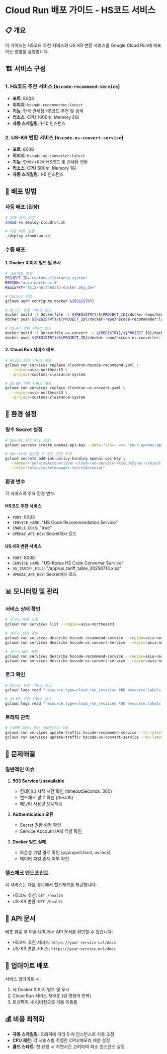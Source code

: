# Cloud Run 배포 가이드 - HS코드 서비스

## 📋 개요

이 가이드는 HS코드 추천 서비스와 US-KR 변환 서비스를 Google Cloud Run에 배포하는 방법을 설명합니다.

## 🏗️ 서비스 구성

### 1. HS코드 추천 서비스 (`hscode-recommend-service`)
- **포트**: 8003
- **이미지**: `hscode-recommender:latest`
- **기능**: 한국 관세청 HS코드 추천 및 검색
- **리소스**: CPU 1000m, Memory 2Gi
- **자동 스케일링**: 1-10 인스턴스

### 2. US-KR 변환 서비스 (`hscode-us-convert-service`)
- **포트**: 8006
- **이미지**: `hscode-us-converter:latest`
- **기능**: 한국↔미국 HS코드 및 관세율 변환
- **리소스**: CPU 500m, Memory 1Gi
- **자동 스케일링**: 1-5 인스턴스

## 🚀 배포 방법

### 자동 배포 (권장)

```bash
# 실행 권한 부여
chmod +x deploy-cloudrun.sh

# 자동 배포 실행
./deploy-cloudrun.sh
```

### 수동 배포

#### 1. Docker 이미지 빌드 및 푸시

```bash
# 프로젝트 설정
PROJECT_ID="customs-clearance-system"
REGION="asia-northeast3"
REGISTRY="asia-northeast3-docker.pkg.dev"

# Docker 인증
gcloud auth configure-docker ${REGISTRY}

# HS코드 추천 서비스 빌드
docker build -f Dockerfile -t ${REGISTRY}/${PROJECT_ID}/docker-repo/hscode-recommender:latest .
docker push ${REGISTRY}/${PROJECT_ID}/docker-repo/hscode-recommender:latest

# US-KR 변환 서비스 빌드
docker build -f Dockerfile.us-convert -t ${REGISTRY}/${PROJECT_ID}/docker-repo/hscode-us-converter:latest .
docker push ${REGISTRY}/${PROJECT_ID}/docker-repo/hscode-us-converter:latest
```

#### 2. Cloud Run 서비스 배포

```bash
# HS코드 추천 서비스 배포
gcloud run services replace cloudrun-hscode-recommend.yaml \
  --region=asia-northeast3 \
  --project=customs-clearance-system

# US-KR 변환 서비스 배포  
gcloud run services replace cloudrun-us-convert.yaml \
  --region=asia-northeast3 \
  --project=customs-clearance-system
```

## 🔐 환경 설정

### 필수 Secret 설정

```bash
# OpenAI API Key 설정
gcloud secrets create openai-api-key --data-file=- <<< "your-openai-api-key"

# Secret에 접근할 수 있는 권한 부여
gcloud secrets add-iam-policy-binding openai-api-key \
  --member="serviceAccount:your-cloud-run-service-account@your-project.iam.gserviceaccount.com" \
  --role="roles/secretmanager.secretAccessor"
```

### 환경 변수

각 서비스의 주요 환경 변수:

#### HS코드 추천 서비스
- `PORT`: 8003
- `SERVICE_NAME`: "HS Code Recommendation Service"
- `ENABLE_DOCS`: "true"
- `OPENAI_API_KEY`: Secret에서 로드

#### US-KR 변환 서비스
- `PORT`: 8006
- `SERVICE_NAME`: "US-Korea HS Code Converter Service"
- `US_TARIFF_FILE`: "/app/us_tariff_table_20250714.xlsx"
- `OPENAI_API_KEY`: Secret에서 로드

## 📊 모니터링 및 관리

### 서비스 상태 확인

```bash
# 서비스 목록 조회
gcloud run services list --region=asia-northeast3

# 서비스 상세 정보
gcloud run services describe hscode-recommend-service --region=asia-northeast3
gcloud run services describe hscode-us-convert-service --region=asia-northeast3

# 서비스 URL 확인
gcloud run services describe hscode-recommend-service --region=asia-northeast3 --format="value(status.url)"
gcloud run services describe hscode-us-convert-service --region=asia-northeast3 --format="value(status.url)"
```

### 로그 확인

```bash
# HS코드 추천 서비스 로그
gcloud logs read "resource.type=cloud_run_revision AND resource.labels.service_name=hscode-recommend-service" --limit=50

# US-KR 변환 서비스 로그
gcloud logs read "resource.type=cloud_run_revision AND resource.labels.service_name=hscode-us-convert-service" --limit=50
```

### 트래픽 관리

```bash
# 트래픽 100% 최신 리비전으로 이동
gcloud run services update-traffic hscode-recommend-service --to-latest --region=asia-northeast3
gcloud run services update-traffic hscode-us-convert-service --to-latest --region=asia-northeast3
```

## 🔧 문제해결

### 일반적인 이슈

1. **503 Service Unavailable**
   - 컨테이너 시작 시간 확인 (timeoutSeconds: 300)
   - 헬스체크 경로 확인 (/health)
   - 메모리 사용량 모니터링

2. **Authentication 오류**
   - Secret 권한 설정 확인
   - Service Account IAM 역할 확인

3. **Docker 빌드 실패**
   - 의존성 파일 경로 확인 (pyproject.toml, uv.lock)
   - 데이터 파일 존재 여부 확인

### 헬스체크 엔드포인트

각 서비스는 다음 경로에서 헬스체크를 제공합니다:
- HS코드 추천: `GET /health`
- US-KR 변환: `GET /health`

## 📝 API 문서

배포 완료 후 다음 URL에서 API 문서를 확인할 수 있습니다:
- HS코드 추천 서비스: `https://your-service-url/docs`
- US-KR 변환 서비스: `https://your-service-url/docs`

## 🔄 업데이트 배포

서비스 업데이트 시:

1. 새 Docker 이미지 빌드 및 푸시
2. Cloud Run 서비스 재배포 (위 명령어 반복)
3. 트래픽이 새 리비전으로 자동 이동됨

## 💰 비용 최적화

- **자동 스케일링**: 트래픽에 따라 0-N 인스턴스로 자동 조정
- **CPU 제한**: 각 서비스별 적절한 CPU/메모리 제한 설정
- **콜드 스타트**: 첫 요청 시 지연시간 고려하여 최소 인스턴스 설정
